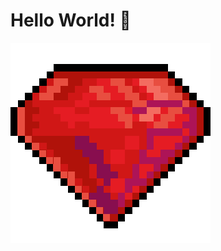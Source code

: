 <h1>Hello World! 👋</h1>
<img styled="widht: 8px" src="https://github.com/RicCoutinho/riccoutinho/blob/master/ruby.gif"></img>
